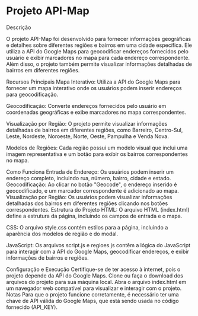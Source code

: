 # Projeto API-Map

Descrição

O projeto API-Map foi desenvolvido para fornecer informações geográficas e detalhes sobre diferentes regiões e bairros em uma cidade específica. Ele utiliza a API do Google Maps para geocodificar endereços fornecidos pelo usuário e exibir marcadores no mapa para cada endereço correspondente. Além disso, o projeto também permite visualizar informações detalhadas de bairros em diferentes regiões.

Recursos Principais
Mapa Interativo: Utiliza a API do Google Maps para fornecer um mapa interativo onde os usuários podem inserir endereços para geocodificação.

Geocodificação: Converte endereços fornecidos pelo usuário em coordenadas geográficas e exibe marcadores no mapa correspondentes.

Visualização por Região: O projeto permite visualizar informações detalhadas de bairros em diferentes regiões, como Barreiro, Centro-Sul, Leste, Nordeste, Noroeste, Norte, Oeste, Pampulha e Venda Nova.

Modelos de Regiões: Cada região possui um modelo visual que inclui uma imagem representativa e um botão para exibir os bairros correspondentes no mapa.

Como Funciona
Entrada de Endereço: Os usuários podem inserir um endereço completo, incluindo rua, número, bairro, cidade e estado.
Geocodificação: Ao clicar no botão "Geocode", o endereço inserido é geocodificado, e um marcador correspondente é adicionado ao mapa.
Visualização por Região: Os usuários podem visualizar informações detalhadas dos bairros em diferentes regiões clicando nos botões correspondentes.
Estrutura do Projeto
HTML: O arquivo HTML (index.html) define a estrutura da página, incluindo os campos de entrada e o mapa.

CSS: O arquivo style.css contém estilos para a página, incluindo a aparência dos modelos de região e do modal.

JavaScript: Os arquivos script.js e regioes.js contêm a lógica do JavaScript para interagir com a API do Google Maps, geocodificar endereços, e exibir informações de bairros e regiões.

Configuração e Execução
Certifique-se de ter acesso à internet, pois o projeto depende da API do Google Maps.
Clone ou faça o download dos arquivos do projeto para sua máquina local.
Abra o arquivo index.html em um navegador web compatível para visualizar e interagir com o projeto.
Notas
Para que o projeto funcione corretamente, é necessário ter uma chave de API válida do Google Maps, que está sendo usada no código fornecido (API_KEY).
